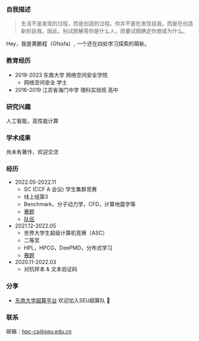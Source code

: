 ### 自我描述

> 生活不是发现的过程，而是创造的过程。你并不是在发现自我，而是在创造新的自我。因此，别试图解答你是什么人，而要试图确定你想成为什么。

Hey，我是黄鹏程（Gfssfa）, 一个还在四处学习探索的萌新。

### 教育经历
* 2019-2023 东南大学 网络空间安全学院
  * 网络空间安全 学士
* 2016-2019 江苏省海门中学 理科实验班 高中

### 研究兴趣
人工智能，高性能计算

### 学术成果
尚未有著作，欢迎交流

### 经历
* 2022.05-2022.11
  * SC (CCF A 会议) 学生集群竞赛
  * 线上组第3
  * Benchmark，分子动力学，CFD，计算地震学等
  * [赛题](https://sc22.supercomputing.org/program/studentssc/student-cluster-competition/)
  * [队伍](https://studentclustercompetition.us/2022/Teams/Southeast/index.html)
* 2021.12-2022.05
   * 世界大学生超级计算机竞赛（ASC）
   * 二等奖
   * HPL，HPCG，DeePMD，分布式学习
   * [赛题](http://www.asc-events.org/ASC22/Preliminary/)
* 2020.11-2022.03
   * 对抗样本 & 文本验证码

### 分享
* [东南大学超算平台](https://asc-wiki.com/) 欢迎加入SEU超算队 🥰

### 联系
邮箱：<hpc-cs@seu.edu.cn>
